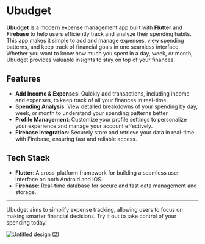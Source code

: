 # Ubudget 

**Ubudget** is a modern expense management app built with **Flutter** and **Firebase** to help users efficiently track and analyze their spending habits. This app makes it simple to add and manage expenses, view spending patterns, and keep track of financial goals in one seamless interface. Whether you want to know how much you spent in a day, week, or month, Ubudget provides valuable insights to stay on top of your finances.

## Features

- **Add Income & Expenses**: Quickly add transactions, including income and expenses, to keep track of all your finances in real-time.
- **Spending Analysis**: View detailed breakdowns of your spending by day, week, or month to understand your spending patterns better.
- **Profile Management**: Customize your profile settings to personalize your experience and manage your account effectively.
- **Firebase Integration**: Securely store and retrieve your data in real-time with Firebase, ensuring fast and reliable access.
  
## Tech Stack

- **Flutter**: A cross-platform framework for building a seamless user interface on both Android and iOS.
- **Firebase**: Real-time database for secure and fast data management and storage.

---

Ubudget aims to simplify expense tracking, allowing users to focus on making smarter financial decisions. Try it out to take control of your spending today!

![Untitled design (2)](https://github.com/Ansh-Gupta-Official/Budget_App/assets/111687229/7cc263cc-217c-425f-b8d1-d649dbd6ed48)

